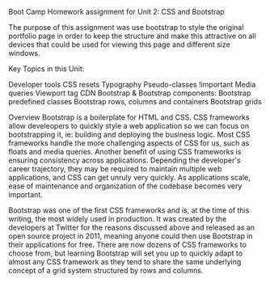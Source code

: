Boot Camp Homework assignment for Unit 2: CSS and Bootstrap

The purpose of this assignment was use bootstrap to style the original portfolio page in order to keep the structure and make this attractive on all devices that could be used for viewing this page and different size windows.



Key Topics in this Unit:

Developer tools
CSS resets
Typography
Pseudo-classes
!important
Media queries
Viewport tag
CDN
Bootstrap & Bootstrap components:
Bootstrap predefined classes
Bootstrap rows, columns and containers
Bootstrap grids

Overview
Bootstrap is a boilerplate for HTML and CSS. CSS frameworks allow develeopers to quickly style a web application so we can focus on bootstrapping it, ie: building and deploying the business logic. Most CSS frameworks handle the more challenging aspects of CSS for us, such as floats and media queries. Another benefit of using CSS frameworks is ensuring consistency across applications. Depending the developer's career trajectory, they may be required to maintain multiple web applications, and CSS can get unruly very quickly. As applications scale, ease of maintenance and organization of the codebase becomes very important.

Bootstrap was one of the first CSS frameworks and is, at the time of this writing, the most widely used in production. It was created by the developers at Twitter for the reasons discussed above and released as an open source project in 2011, meaning anyone could then use Bootstrap in their applications for free. There are now dozens of CSS frameworks to choose from, but learning Bootstrap will set you up to quickly adapt to almost any CSS framework as they tend to share the same underlying concept of a grid system structured by rows and columns.




